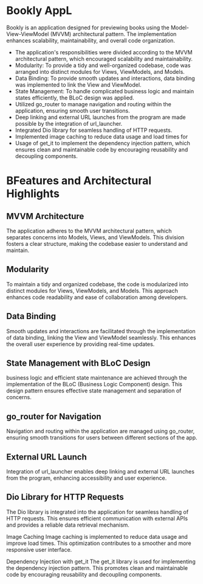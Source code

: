 <h1>Bookly AppL</h1>
Bookly is an application designed for previewing books using the Model-View-ViewModel (MVVM) architectural pattern. The implementation enhances scalability, maintainability, and overall code organization.

- The application's responsibilities were divided according to the MVVM
architectural pattern, which encouraged scalability and maintainability.
- Modularity: To provide a tidy and well-organized codebase, code was arranged
into distinct modules for Views, ViewModels, and Models.
- Data Binding: To provide smooth updates and interactions, data binding was
implemented to link the View and ViewModel.
- State Management: To handle complicated business logic and maintain states
efficiently, the BLoC design was applied.
- Utilized go_router to manage navigation and routing within the application,
ensuring smooth user transitions.
- Deep linking and external URL launches from the program are made possible by
the integration of url_launcher.
- Integrated Dio library for seamless handling of HTTP requests.
- Implemented image caching to reduce data usage and load times for
- Usage of get_it to implement the dependency injection pattern, which ensures
clean and maintainable code by encouraging reusability and decoupling
components.

<h1>BFeatures and Architectural Highlights</h1>
<h2>MVVM Architecture</h2>
The application adheres to the MVVM architectural pattern, which separates concerns into Models, Views, and ViewModels. This division fosters a clear structure, making the codebase easier to understand and maintain.

<h2>Modularity</h2>
To maintain a tidy and organized codebase, the code is modularized into distinct modules for Views, ViewModels, and Models. This approach enhances code readability and ease of collaboration among developers.

<h2>Data Binding</h2>
Smooth updates and interactions are facilitated through the implementation of data binding, linking the View and ViewModel seamlessly. This enhances the overall user experience by providing real-time updates.

<h2>State Management with BLoC Design</h2>
business logic and efficient state maintenance are achieved through the implementation of the BLoC (Business Logic Component) design. This design pattern ensures effective state management and separation of concerns.

<h2>go_router for Navigation</h2>
Navigation and routing within the application are managed using go_router, ensuring smooth transitions for users between different sections of the app.

<h2>External URL Launch</h2>
Integration of url_launcher enables deep linking and external URL launches from the program, enhancing accessibility and user experience.

<h2>Dio Library for HTTP Requests</h2>
The Dio library is integrated into the application for seamless handling of HTTP requests. This ensures efficient communication with external APIs and provides a reliable data retrieval mechanism.

Image Caching
Image caching is implemented to reduce data usage and improve load times. This optimization contributes to a smoother and more responsive user interface.

Dependency Injection with get_it
The get_it library is used for implementing the dependency injection pattern. This promotes clean and maintainable code by encouraging reusability and decoupling components.
